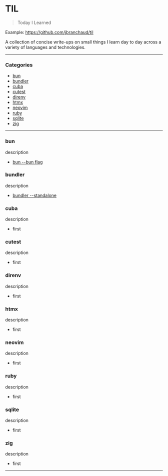 # TIL

> Today I Learned

Example: https://github.com/jbranchaud/til

A collection of concise write-ups on small things I learn day to day across a
variety of languages and technologies.

---

### Categories

- [bun](#bun)
- [bundler](#bundler)
- [cuba](#cuba)
- [cutest](#cutest)
- [direnv](#direnv)
- [htmx](#htmx)
- [neovim](#neovim)
- [ruby](#ruby)
- [sqlite](#sqlite)
- [zig](#zig)

---

### bun

description

- [bun --bun flag](bun/bun-flag.md)

### bundler

description

- [bundler --standalone](bundler/standalone-bundle.md)

### cuba

description

- first

### cutest

description

- first

### direnv

description

- first

### htmx

description

- first

### neovim

description

- first

### ruby

description

- first

### sqlite

description

- first

### zig

description

- first

---
